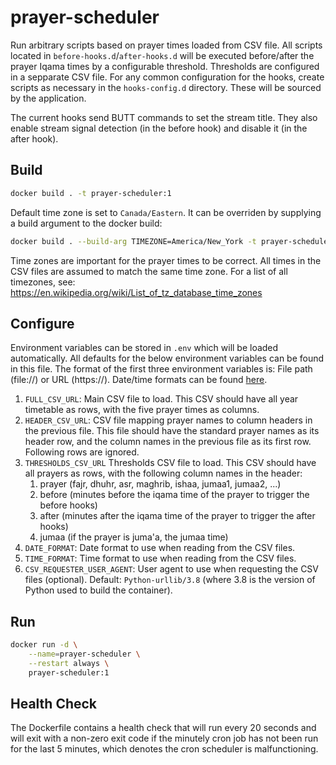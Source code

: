 # prayer-scheduler

Run arbitrary scripts based on prayer times loaded from CSV file.
All scripts located in `before-hooks.d`/`after-hooks.d` will be executed
before/after the prayer Iqama times by a configurable threshold.
Thresholds are configured in a sepparate CSV file.
For any common configuration for the hooks, create scripts as necessary
in the `hooks-config.d` directory. These will be sourced by the application.

The current hooks send BUTT commands to set the stream title.
They also enable stream signal detection (in the before hook) and disable it (in the after hook).

## Build

```bash
docker build . -t prayer-scheduler:1
```

Default time zone is set to `Canada/Eastern`. It can be overriden by supplying
a build argument to the docker build:

```bash
docker build . --build-arg TIMEZONE=America/New_York -t prayer-scheduler:1
```

Time zones are important for the prayer times to be correct.
All times in the CSV files are assumed to match the same time zone.
For a list of all timezones, see: https://en.wikipedia.org/wiki/List_of_tz_database_time_zones

## Configure

Environment variables can be stored in `.env` which will be loaded automatically.
All defaults for the below environment variables can be found in this file.
The format of the first three environment variables is: File path (file://) or URL (https://).
Date/time formats can be found [here](https://docs.python.org/3/library/datetime.html#strftime-and-strptime-behavior).

1. `FULL_CSV_URL`: Main CSV file to load.
This CSV should have all year timetable as rows, with the five prayer times as columns.
1. `HEADER_CSV_URL`: CSV file mapping prayer names to column headers in the previous file.
This file should have the standard prayer names as its header row, and the column names in
the previous file as its first row. Following rows are ignored.
1. `THRESHOLDS_CSV_URL` Thresholds CSV file to load. This CSV should have all prayers as rows,
with the following column names in the header:
    1. prayer (fajr, dhuhr, asr, maghrib, ishaa, jumaa1, jumaa2, ...)
    1. before (minutes before the iqama time of the prayer to trigger the before hooks)
    1. after (minutes after the iqama time of the prayer to trigger the after hooks)
    1. jumaa (if the prayer is juma'a, the jumaa time)
1. `DATE_FORMAT`: Date format to use when reading from the CSV files.
1. `TIME_FORMAT`: Time format to use when reading from the CSV files.
1. `CSV_REQUESTER_USER_AGENT`: User agent to use when requesting the CSV files (optional).
Default: `Python-urllib/3.8` (where 3.8 is the version of Python used to build the container).
## Run

```bash
docker run -d \
    --name=prayer-scheduler \
    --restart always \
    prayer-scheduler:1
```

## Health Check

The Dockerfile contains a health check that will run every 20 seconds and will
exit with a non-zero exit code if the minutely cron job has not been run for
the last 5 minutes, which denotes the cron scheduler is malfunctioning.
